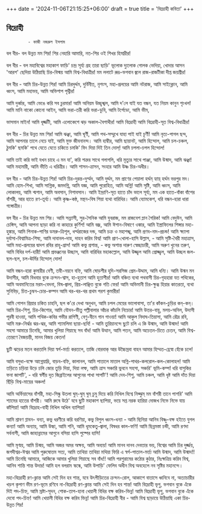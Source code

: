+++
date = '2024-11-06T21:15:25+06:00'
draft = true
title = 'বিদ্রোহী কবিতা'
+++

## বিদ্রোহী
            - কাজী নজরুল ইসলাম

বল বীর-
বল উন্নত মম শির!
শির নেহারি আমারি,
নত-শির ওই শিখর হিমাদ্রীর!

বল বীর -
বল মহাবিশ্বের মহাকাশ ফাড়ি'
চন্দ্র সূর্য্য গ্রহ তারা ছাড়ি'
ভূলোক দ্যুলোক গোলক ভেদিয়া,
খোদার আসন 'আরশ' ছেদিয়া
উঠিয়াছি চির-বিস্ময় আমি বিশ্ব-বিধাত্রীর!
মম ললাটে রুদ্র-ভগবান জ্বলে রাজ-রাজটীকা দীপ্ত জয়শ্রীর!

বল বীর -
আমি চির-উন্নত শির!
আমি চিরদুর্দ্দম, দুর্বিনীত, নৃশংস,
মহা-প্রলয়ের আমি নটরাজ, আমি সাইক্লোন, আমি ধ্বংস,
আমি মহাভয়, আমি অভিশাপ পৃথ্বীর!

আমি দুর্ব্বার,
আমি ভেঙে করি সব চুরমার!
আমি অনিয়ম উচ্ছৃঙ্খল,
আমি দ'লে যাই যত বন্ধন, যত নিয়ম কানুন শৃংখল!
আমি মানি নাকো কোনো আইন,
আমি ভরা-তরী করি ভরা-ডুবি, আমি টর্পেডো, আমি ভীম,

ভাসমান মাইন!
আমি ধূর্জ্জটী, আমি এলোকেশে ঝড় অকাল-বৈশাখীর!
আমি বিদ্রোহী আমি বিদ্রোহী-সূত বিশ্ব-বিধাত্রীর!

বল বীর -
চির উন্নত মম শির!
আমি ঝঞ্ঝা, আমি ঘূর্ণী,
আমি পথ-সম্মুখে যাহা পাই যাই চূর্ণী!
আমি নৃত্য-পাগল ছন্দ,
আমি আপনার তালে নেচে যাই, আমি মুক্ত জীবনানন্দ।
আমি হাম্বীর, আমি ছায়ানট, আমি হিন্দোল,
আমি চল-চঞ্চল, ঠুমকি' ছমকি'
পথে যেতে যেতে চকিতে চমকি'
ফিং দিয়া দিই তিন দোল্!
আমি চপলা-চপল হিন্দোল!

আমি তাই করি ভাই যখন চাহে এ মন যা',
করি শত্রুর সাথে গলাগলি, ধরি মৃত্যুর সাথে পাঞ্জা,
 আমি উন্মাদ, আমি ঝঞ্ঝা!
আমি মহামারী, আমি ভীতি এ ধরিত্রীর।
আমি শাসন-ত্রাসন, সংহার আমি উষ্ণ চির-অধীর।

বল বীর -
আমি চির-উন্নত শির!
আমি চির-দুরন্ত-দুর্ম্মদ,
আমি দুর্দ্দম, মম প্রাণের পেয়ালা হর্দ্দম্ হ্যায়্ হর্দ্দম ভরপুর মদ।
আমি হোম-শিখা, আমি সাগ্নিক, জমদগ্নি,
আমি যজ্ঞ, আমি পুরোহিত, আমি অগ্নি!
আমি সৃষ্টি, আমি ধ্বংস, আমি লোকালয়, আমি শ্মশান,
আমি অবসান, নিশাবসান।
আমি ইন্দ্রাণি-সূত হাতে চাঁদ ভালে সূর্য্য,
মম এক হাতে-বাঁকা বাঁশের বাঁশরী, আর হাতে রণ-তূর্য্য।
আমি কৃষ্ণ-কন্ঠ, মন্থন-বিষ পিয়া ব্যথা বারিধির।
আমি ব্যোমকেশ, ধরি বন্ধন-হারা ধারা গঙ্গোত্রীর।

বল বীর -
চির উন্নত মম শির।
আমি সন্ন্যাসী, সুর-সৈনিক
আমি যুবরাজ, মম রাজবেশ ম্লান গৈরিক!
আমি বেদুঈন, আমি চেঙ্গিস,
আমি আপনা ছাড়া করি না কাহারে কুর্ণিশ!
আমি বজ্র, আমি ঈশান-বিষাণে ওঙ্কার,
আমি ইস্ত্রাফিলের শিঙ্গার মহা-হুঙ্কার,
আমি পিনাক-পাণির ডমরু-ত্রিশূল, ধর্ম্মরাজের দন্ড,
আমি চক্র ও মহাশঙ্খ, আমি প্রণব-নাদ-প্রচন্ড!
আমি ক্ষ্যাপা দুর্বাসা-বিশ্বামিত্র-শিষ্য,
আমি দাবানল-দাহ, দাহন করিব বিশ্ব!
আমি প্রাণ-খোলা-হাসি উল্লাস, - আমি সৃষ্টি-বৈরী মহাত্রাস,
আমি মহা-প্রলয়ের দ্বাদশ রবির রাহু-গ্রাস!
আমি কভু প্রশান্ত, - কভু অশান্ত দারুণ স্বেচ্ছাচারী,
আমি অরুণ খুনের তরুণ, আমি বিধির দর্প-হারী!
আমি প্রভঞ্জনের উচ্ছাস, আমি বারিধির মহাকল্লোল,
আমি উজ্জ্বল আমি প্রোজ্জ্বল,
আমি উচ্ছল জল-ছল-ছল, চল-ঊর্মির হিন্দোল্ দোল!

আমি বন্ধন-হারা কুমারীর বেণী, তন্বী-নয়নে বহ্নি,
আমি ষোড়শীর হৃদি-সরসিজ প্রেম-উদ্দাম, আমি ধন্যি।
আমি উন্মন মন উদাসীর,
আমি বিধবার বুকে ক্রন্দন-শ্বাস, হা-হুতাশ আমি হুতাশীর!
আমি বঞ্চিত ব্যথা পথবাসী চির-গৃহহারা যত পথিকের,
আমি অবমানিতের মরম-বেদনা, বিষ-জ্বালা, প্রিয়-লাঞ্ছিত বুকে গতি ফের!
আমি অভিমানী চির-ক্ষুব্ধ হিয়ার কাতরতা, ব্যথা সুনিবিড়,
চিত-চুম্বন-চোর-কম্পন আমি থর-থর-থর প্রথম পরশ কুমারীর!

আমি গোপন প্রিয়ার চকিত চাহনি, ছল ক'রে দেখা অনুখন,
আমি চপল মেয়ের ভালোবাসা, তা'র কাঁকন-চুড়ির কন্-কন্।
আমি চির-শিশু, চির-কিশোর,
আমি যৌবন-ভীতু পল্লীবালার আঁচর কাঁচলি নিচোর!
আমি উত্তর-বায়ু, মলয়-অনিল, উদাসী পূরবী হাওয়া,
আমি পথিক-কবির গভীর রাগিণী, বেণু-বীনে গান গাওয়া!
আমি আকুল নিদাঘ-তিয়াসা, আমি রৌদ্র রবি,
আমি মরু-নির্ঝর ঝর-ঝর, আমি শ্যামলিমা ছায়া-ছবি! -
আমি তুরিয়ানন্দে ছুটে চলি এ কি উন্মাদ, আমি উন্মাদ!
আমি সহসা আমারে চিনেছি, আমার খুলিয়া গিয়াছে সব বাঁধ!
আমি উত্থান, আমি পতন, আমি অচেতন-চিতে চেতন,
আমি বিশ্ব-তোরণে বৈজয়ন্তী, মানব বিজয় কেতন!

ছুটি ঝড়ের মতন করতালি দিয়া স্বর্গ-মর্ত্ত্য করতলে,
তাজি বোরবাক্ আর উচ্চৈস্রবা বাহন আমার হিম্মত-হ্রেস্বা হেঁকে চলে!

আমি বসুধা-বক্ষে আগ্নেয়াদ্রি, বাড়ব-বহ্নি, কালানল,
আমি পাতালে মাতাল অগ্নি-পাথর-কলরোল-কল-কোলাহল!
আমি তড়িতে চড়িয়া উড়ে চলি জোর তুড়ি দিয়া, দিয়া লম্ফ,
আমি ত্রাস সঞ্চারি ভুবনে সহসা, সঞ্চরি' ভূমি-কম্প!
ধরি বাসুকির ফনা জাপটি', -
ধরি স্বর্গীয় দূত জিব্রাইলের আগুনের পাখা সাপটি'!
আমি দেব-শিশু, আমি চঞ্চল,
আমি ধৃষ্ট আমি দাঁত দিয়া ছিঁড়ি বিশ্ব-মায়ের অঞ্চল!

আমি অর্ফিয়াসের বাঁশরী,
মহা-সিন্ধু উতলা ঘুম্-ঘুম্ ঘুম্ চুমু দিয়ে করি নিখিল বিশ্বে নিঝ্ঝুম্
মম বাঁশরী তানে পাশরি'
আমি শ্যামের হাতের বাঁশরী।
আমি রুষে উঠে' যবে ছুটি মহাকাশ ছাপিয়া,
ভয়ে সপ্ত নরক হারিয়া দোজখ নিভে নিভে যায় কাঁপিয়া!
আমি বিদ্রোহ-বাহী নিখিল অখিল ব্যাপিয়া!

আমি শ্রাবণ প্লাবন- বন্যা, কভু ধরণীরে করি বরণিয়া, কভু বিপুল ধ্বংস-ধন্যা -
আমি ছিনিয়া আনিব বিষ্ণু-বক্ষ হইতে যুগল কন্যা!
আমি অন্যায়, আমি উল্কা, আমি শনি,
আমি ধূমকেতু-জ্বালা, বিষধর কাল-ফণি!
আমি ছিন্নমস্তা চন্ডী, আমি রণদা সর্বনাশী,
আমি জাহান্নামের আগুনে বসিয়া হাসি পুষ্পের হাসি!

আমি মৃণ্ময়, আমি চিন্ময়,
আমি অজর অমর অক্ষয়, আমি অব্যয়!
আমি মানব দানব দেবতার ভয়,
বিশ্বের আমি চির দুর্জ্জয়, জগদীশ্বর-ঈশ্বর আমি পুরুষোত্তম সত্য,
আমি তাথিয়া তাথিয়া মথিয়া ফিরি এ স্বর্গ-পাতাল-মর্ত্ত্য
আমি উন্মাদ, আমি উন্মাদ!!
আমি চিনেছি আমারে, আজিকে আমার খুলিয়া গিয়াছে সব বাঁধ!!
আমি পরশুরামের কঠোর কুঠার,
নিঃক্ষত্রিয় করিব বিশ্ব, আনিব শান্তি শান্ত উদার!
আমি হল বলরাম স্কন্ধে,
আমি উপাড়ি' ফেলিব অধীন বিশ্ব অবহেলে নব সৃষ্টির মহানন্দে।

মহা-বিদ্রোহী রণ-ক্লান্ত
আমি সেই দিন হব শান্ত,
যবে উৎপীড়িতের ক্রন্দন-রোল, আকাশে বাতাসে ধ্বনিবে না,
অত্যাচারীর খড়গ কৃপাণ ভীম রণ-ভূমে রণিবে না-বিদ্রোহী রণ-ক্লান্ত
আমি সেই দিন হব শান্ত!
আমি বিদ্রোহী ভৃগু, ভগবান বুকে এঁকে দিই পদ-চিহ্ন,
আমি স্রষ্টা-সূদন, শোক-তাপ-হানা খেয়ালী বিধির বক্ষ করিব-ভিন্ন!
আমি বিদ্রোহী ভৃগু, ভগবান বুকে এঁকে দেবো পদ-চিহ্ন!
আমি খেয়ালী বিধির বক্ষ করিব ভিন্ন!
আমি চির-বিদ্রোহী বীর -
আমি বিশ্ব ছাড়ায়ে উঠিয়াছি একা চির-উন্নত শির!
